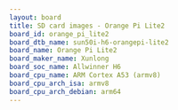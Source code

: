 ```yaml
---
layout: board
title: SD card images - Orange Pi Lite2
board_id: orange_pi_lite2
board_dtb_name: sun50i-h6-orangepi-lite2
board_name: Orange Pi Lite2
board_maker_name: Xunlong
board_soc_name: Allwinner H6
board_cpu_name: ARM Cortex A53 (armv8)
board_cpu_arch_isa: armv8
board_cpu_arch_debian: arm64
---
```

